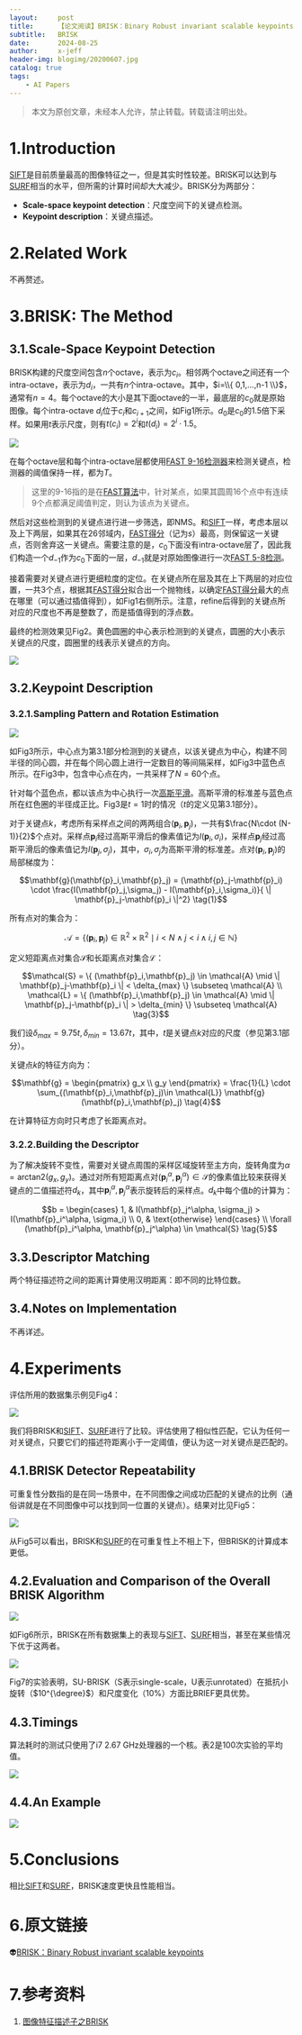 ```yaml
---
layout:     post
title:      【论文阅读】BRISK：Binary Robust invariant scalable keypoints
subtitle:   BRISK
date:       2024-08-25
author:     x-jeff
header-img: blogimg/20200607.jpg
catalog: true
tags:
    - AI Papers
---  
```

>本文为原创文章，未经本人允许，禁止转载。转载请注明出处。

# 1.Introduction

[SIFT](http://shichaoxin.com/2022/12/29/OpenCV基础-第三十六课-SIFT特征检测/)是目前质量最高的图像特征之一，但是其实时性较差。BRISK可以达到与[SURF](http://shichaoxin.com/2023/08/18/论文阅读-SURF-Speeded-Up-Robust-Features/)相当的水平，但所需的计算时间却大大减少。BRISK分为两部分：

* **Scale-space keypoint detection**：尺度空间下的关键点检测。
* **Keypoint description**：关键点描述。

# 2.Related Work

不再赘述。

# 3.BRISK: The Method

## 3.1.Scale-Space Keypoint Detection

BRISK构建的尺度空间包含$n$个octave，表示为$c_i$。相邻两个octave之间还有一个intra-octave，表示为$d_i$，一共有$n$个intra-octave。其中，$i=\\{ 0,1,...,n-1 \\}$，通常有$n=4$。每个octave的大小是其下面octave的一半，最底层的$c_0$就是原始图像。每个intra-octave $d_i$位于$c_i$和$c_{i+1}$之间，如Fig1所示。$d_0$是$c_0$的1.5倍下采样。如果用$t$表示尺度，则有$t(c_i)=2^i$和$t(d_i)=2^i \cdot 1.5$。

![](https://xjeffblogimg.oss-cn-beijing.aliyuncs.com/BLOGIMG/BlogImage/AIPapers/BRISK/1.png)

在每个octave层和每个intra-octave层都使用[FAST 9-16检测器](http://shichaoxin.com/2024/08/26/论文阅读-Machine-Learning-for-High-Speed-Corner-Detection/#21fast-features-from-accelerated-segment-test)来检测关键点，检测器的阈值保持一样，都为$T$。

>这里的9-16指的是在[FAST算法](http://shichaoxin.com/2024/08/26/论文阅读-Machine-Learning-for-High-Speed-Corner-Detection/#21fast-features-from-accelerated-segment-test)中，针对某点，如果其圆周16个点中有连续9个点都满足阈值判定，则认为该点为关键点。

然后对这些检测到的关键点进行进一步筛选，即NMS。和[SIFT](http://shichaoxin.com/2022/12/29/OpenCV基础-第三十六课-SIFT特征检测/#122在高斯差分金字塔中找极值)一样，考虑本层以及上下两层，如果其在26邻域内，[FAST得分](http://shichaoxin.com/2024/08/26/论文阅读-Machine-Learning-for-High-Speed-Corner-Detection/#23non-maximal-suppression)（记为$s$）最高，则保留这一关键点，否则舍弃这一关键点。需要注意的是，$c_0$下面没有intra-octave层了，因此我们构造一个$d_{-1}$作为$c_0$下面的一层，$d_{-1}$就是对原始图像进行一次[FAST 5-8检测](http://shichaoxin.com/2024/08/26/论文阅读-Machine-Learning-for-High-Speed-Corner-Detection/#21fast-features-from-accelerated-segment-test)。

接着需要对关键点进行更细粒度的定位。在关键点所在层及其在上下两层的对应位置，一共3个点，根据其[FAST得分](http://shichaoxin.com/2024/08/26/论文阅读-Machine-Learning-for-High-Speed-Corner-Detection/#23non-maximal-suppression)拟合出一个抛物线，以确定[FAST得分](http://shichaoxin.com/2024/08/26/论文阅读-Machine-Learning-for-High-Speed-Corner-Detection/#23non-maximal-suppression)最大的点在哪里（可以通过插值得到），如Fig1右侧所示。注意，refine后得到的关键点所对应的尺度也不再是整数了，而是插值得到的浮点数。

最终的检测效果见Fig2。黄色圆圈的中心表示检测到的关键点，圆圈的大小表示关键点的尺度，圆圈里的线表示关键点的方向。

![](https://xjeffblogimg.oss-cn-beijing.aliyuncs.com/BLOGIMG/BlogImage/AIPapers/BRISK/2.png)

## 3.2.Keypoint Description

### 3.2.1.Sampling Pattern and Rotation Estimation

![](https://xjeffblogimg.oss-cn-beijing.aliyuncs.com/BLOGIMG/BlogImage/AIPapers/BRISK/3.png)

如Fig3所示，中心点为第3.1部分检测到的关键点，以该关键点为中心，构建不同半径的同心圆，并在每个同心圆上进行一定数目的等间隔采样，如Fig3中蓝色点所示。在Fig3中，包含中心点在内，一共采样了$N=60$个点。

针对每个蓝色点，都以该点为中心执行一次[高斯平滑](http://shichaoxin.com/2020/03/03/OpenCV基础-第九课-图像模糊/#3高斯模糊)。高斯平滑的标准差与蓝色点所在红色圈的半径成正比。Fig3是$t=1$时的情况（$t$的定义见第3.1部分）。

对于关键点$k$，考虑所有采样点之间的两两组合$(\mathbf{p}_i,\mathbf{p}_j)$，一共有$\frac{N\cdot (N-1)}{2}$个点对。采样点$\mathbf{p}_i$经过高斯平滑后的像素值记为$I(\mathbf{p}_i,\sigma_i)$，采样点$\mathbf{p}_j$经过高斯平滑后的像素值记为$I(\mathbf{p}_j,\sigma_j)$，其中，$\sigma_i,\sigma_j$为高斯平滑的标准差。点对$(\mathbf{p}_i,\mathbf{p}_j)$的局部梯度为：

$$\mathbf{g}(\mathbf{p}_i,\mathbf{p}_j) = (\mathbf{p}_j-\mathbf{p}_i) \cdot \frac{I(\mathbf{p}_j,\sigma_j) - I(\mathbf{p}_i,\sigma_i)}{ \| \mathbf{p}_j-\mathbf{p}_i \|^2} \tag{1}$$

所有点对的集合为：

$$\mathcal{A} = \{ (\mathbf{p}_i,\mathbf{p}_j) \in \mathbb{R}^2 \times \mathbb{R}^2 \mid i<N \wedge j <i \wedge i,j \in \mathbb{N} \} \tag{2}$$

定义短距离点对集合$\mathcal{S}$和长距离点对集合$\mathcal{L}$：

$$\mathcal{S} = \{ (\mathbf{p}_i,\mathbf{p}_j) \in \mathcal{A} \mid \| \mathbf{p}_j-\mathbf{p}_i \| < \delta_{max} \} \subseteq \mathcal{A}  \\ \mathcal{L} = \{ (\mathbf{p}_i,\mathbf{p}_j) \in \mathcal{A} \mid \| \mathbf{p}_j-\mathbf{p}_i \| > \delta_{min} \} \subseteq \mathcal{A} \tag{3}$$

我们设$\delta_{max} = 9.75t, \delta_{min} = 13.67t$，其中，$t$是关键点$k$对应的尺度（参见第3.1部分）。

关键点$k$的特征方向为：

$$\mathbf{g} = \begin{pmatrix} g_x \\ g_y \end{pmatrix}  = \frac{1}{L} \cdot \sum_{(\mathbf{p}_i,\mathbf{p}_j)\in \mathcal{L}} \mathbf{g}(\mathbf{p}_i,\mathbf{p}_j) \tag{4}$$

在计算特征方向时只考虑了长距离点对。

### 3.2.2.Building the Descriptor

为了解决旋转不变性，需要对关键点周围的采样区域旋转至主方向，旋转角度为$\alpha = \text{arctan2}(g_x,g_y)$。通过对所有短距离点对$(\mathbf{p}_i^{\alpha},\mathbf{p}_j^{\alpha})\in \mathcal{S}$的像素值比较来获得关键点的二值描述符$d_k$，其中$\mathbf{p}_i^{\alpha},\mathbf{p}_j^{\alpha}$表示旋转后的采样点。$d_k$中每个值$b$的计算为：

$$b = \begin{cases} 1, & I(\mathbf{p}_j^\alpha, \sigma_j) > I(\mathbf{p}_i^\alpha, \sigma_i) \\ 0, & \text{otherwise} \end{cases} \\ \forall (\mathbf{p}_i^\alpha, \mathbf{p}_j^\alpha) \in \mathcal{S} \tag{5}$$

## 3.3.Descriptor Matching

两个特征描述符之间的距离计算使用汉明距离：即不同的比特位数。

## 3.4.Notes on Implementation

不再详述。

# 4.Experiments

评估所用的数据集示例见Fig4：

![](https://xjeffblogimg.oss-cn-beijing.aliyuncs.com/BLOGIMG/BlogImage/AIPapers/BRISK/4.png)

我们将BRISK和[SIFT](http://shichaoxin.com/2022/12/29/OpenCV基础-第三十六课-SIFT特征检测/)、[SURF](http://shichaoxin.com/2023/08/18/论文阅读-SURF-Speeded-Up-Robust-Features/)进行了比较。评估使用了相似性匹配，它认为任何一对关键点，只要它们的描述符距离小于一定阈值，便认为这一对关键点是匹配的。

## 4.1.BRISK Detector Repeatability

可重复性分数指的是在同一场景中，在不同图像之间成功匹配的关键点的比例（通俗讲就是在不同图像中可以找到同一位置的关键点）。结果对比见Fig5：

![](https://xjeffblogimg.oss-cn-beijing.aliyuncs.com/BLOGIMG/BlogImage/AIPapers/BRISK/5.png)

从Fig5可以看出，BRISK和[SURF](http://shichaoxin.com/2023/08/18/论文阅读-SURF-Speeded-Up-Robust-Features/)的在可重复性上不相上下，但BRISK的计算成本更低。

## 4.2.Evaluation and Comparison of the Overall BRISK Algorithm

![](https://xjeffblogimg.oss-cn-beijing.aliyuncs.com/BLOGIMG/BlogImage/AIPapers/BRISK/6.png)

如Fig6所示，BRISK在所有数据集上的表现与[SIFT](http://shichaoxin.com/2022/12/29/OpenCV基础-第三十六课-SIFT特征检测/)、[SURF](http://shichaoxin.com/2023/08/18/论文阅读-SURF-Speeded-Up-Robust-Features/)相当，甚至在某些情况下优于这两者。

![](https://xjeffblogimg.oss-cn-beijing.aliyuncs.com/BLOGIMG/BlogImage/AIPapers/BRISK/7.png)

Fig7的实验表明，SU-BRISK（S表示single-scale，U表示unrotated）在抵抗小旋转（$10^{\degree}$）和尺度变化（10%）方面比BRIEF更具优势。

## 4.3.Timings

算法耗时的测试只使用了i7 2.67 GHz处理器的一个核。表2是100次实验的平均值。

![](https://xjeffblogimg.oss-cn-beijing.aliyuncs.com/BLOGIMG/BlogImage/AIPapers/BRISK/8.png)

## 4.4.An Example

![](https://xjeffblogimg.oss-cn-beijing.aliyuncs.com/BLOGIMG/BlogImage/AIPapers/BRISK/9.png)

# 5.Conclusions

相比[SIFT](http://shichaoxin.com/2022/12/29/OpenCV基础-第三十六课-SIFT特征检测/)和[SURF](http://shichaoxin.com/2023/08/18/论文阅读-SURF-Speeded-Up-Robust-Features/)，BRISK速度更快且性能相当。

# 6.原文链接

👽[BRISK：Binary Robust invariant scalable keypoints](https://github.com/x-jeff/AI_Papers/blob/master/2024/BRISK：Binary%20Robust%20invariant%20scalable%20keypoints.pdf)

# 7.参考资料

1. [图像特征描述子之BRISK](https://senitco.github.io/2017/07/12/image-feature-brisk/)